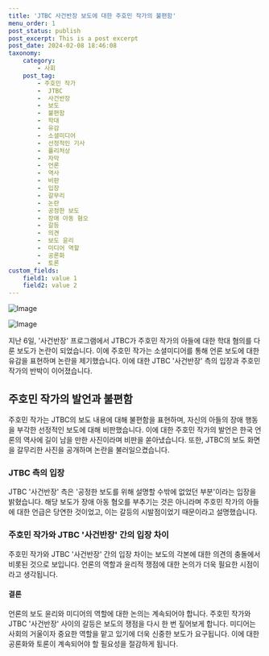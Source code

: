 ```yaml
---
title: 'JTBC 사건반장 보도에 대한 주호민 작가의 불편함'
menu_order: 1
post_status: publish
post_excerpt: This is a post excerpt
post_date: 2024-02-08 18:46:08
taxonomy:
    category:
        - 사회
    post_tag:
        - 주호민 작가
        -  JTBC
        -  사건반장
        -  보도
        -  불편함
        -  학대
        -  유감
        -  소셜미디어
        -  선정적인 기사
        -  퓰리처상
        -  자막
        -  언론
        -  역사
        -  비판
        -  입장
        -  갈무리
        -  논란
        -  공정한 보도
        -  장애 아동 혐오
        -  갈등
        -  의견
        -  보도 윤리
        -  미디어 역할
        -  공론화
        -  토론
custom_fields:
    field1: value 1
    field2: value 2
---
```


![Image](https://imgnews.pstatic.net/image/119/2024/02/08/0002797999_001_20240208040101190.jpeg?type=w647)

![Image](https://imgnews.pstatic.net/image/119/2024/02/08/0002797999_002_20240208040101221.png?type=w647)

지난 6일, '사건반장' 프로그램에서 JTBC가 주호민 작가의 아들에 대한 학대 혐의를 다룬 보도가 논란이 되었습니다. 이에 주호민 작가는 소셜미디어를 통해 언론 보도에 대한 유감을 표현하며 논란을 제기했습니다. 이에 대한 JTBC '사건반장' 측의 입장과 주호민 작가의 반박이 이어졌습니다.
## 주호민 작가의 발언과 불편함
주호민 작가는 JTBC의 보도 내용에 대해 불편함을 표현하며, 자신의 아들의 장애 행동을 부각한 선정적인 보도에 대해 비판했습니다. 이에 대한 주호민 작가의 발언은 한국 언론의 역사에 길이 남을 만한 사진이라며 비판을 쏟아냈습니다. 또한, JTBC의 보도 화면을 갈무리한 사진을 공개하며 논란을 불러일으켰습니다.
### JTBC 측의 입장
JTBC '사건반장' 측은 '공정한 보도를 위해 설명할 수밖에 없었던 부분'이라는 입장을 밝혔습니다. 해당 보도가 장애 아동 혐오를 부추기는 것은 아니라며 주호민 작가의 아들에 대한 언급은 당연한 것이었고, 이는 갈등의 시발점이었기 때문이라고 설명했습니다.
### 주호민 작가와 JTBC '사건반장' 간의 입장 차이
주호민 작가와 JTBC '사건반장' 간의 입장 차이는 보도의 각본에 대한 의견의 충돌에서 비롯된 것으로 보입니다. 언론의 역할과 윤리적 쟁점에 대한 논의가 더욱 필요한 시점이라고 생각됩니다.
#### 결론
언론의 보도 윤리와 미디어의 역할에 대한 논의는 계속되어야 합니다. 주호민 작가와 JTBC '사건반장' 사이의 갈등은 보도의 쟁점을 다시 한 번 짚어보게 합니다. 미디어는 사회의 거울이자 중요한 역할을 맡고 있기에 더욱 신중한 보도가 요구됩니다. 이에 대한 공론화와 토론이 계속되어야 할 필요성을 절감하게 됩니다.
